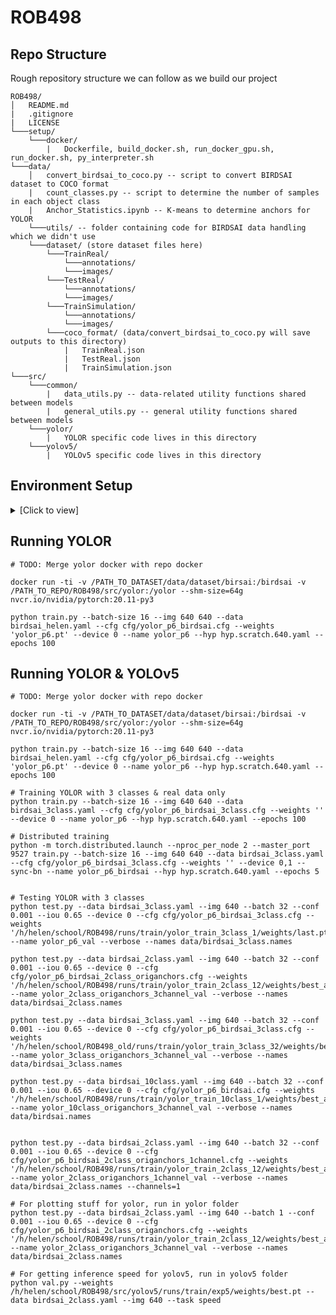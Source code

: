 # ROB498


## Repo Structure 
Rough repository structure we can follow as we build our project
```
ROB498/
│   README.md
|   .gitignore
|   LICENSE
└───setup/
    └───docker/
        |   Dockerfile, build_docker.sh, run_docker_gpu.sh, run_docker.sh, py_interpreter.sh
└───data/
    │   convert_birdsai_to_coco.py -- script to convert BIRDSAI dataset to COCO format
    |   count_classes.py -- script to determine the number of samples in each object class
    |   Anchor_Statistics.ipynb -- K-means to determine anchors for YOLOR
    └───utils/ -- folder containing code for BIRDSAI data handling which we didn't use
    └───dataset/ (store dataset files here)
        └───TrainReal/
            └───annotations/
            └───images/
        └───TestReal/
            └───annotations/
            └───images/
        └───TrainSimulation/
            └───annotations/
            └───images/
        └───coco_format/ (data/convert_birdsai_to_coco.py will save outputs to this directory)
            |   TrainReal.json
            |   TestReal.json
            |   TrainSimulation.json
└───src/
    └───common/
        |   data_utils.py -- data-related utility functions shared between models
        |   general_utils.py -- general utility functions shared between models
    └───yolor/
        |   YOLOR specific code lives in this directory
    └───yolov5/
        |   YOLOv5 specific code lives in this directory
```

## Environment Setup
<details>
<summary>[Click to view]</summary>
To replicate the results in our report, we recommend using the Docker setup provided in this repository. All the relevant files are located in [`setup/docker`](setup/docker). To set this up, do the following:
```
$ cd setup/docker
```

### 1. Build the Docker image
Running the following command will build a docker image with the image name and tag specified in lines 4-5 of [`build_docker.sh`](setup/docker/build_docker.sh#l4). Modify this according to your preference. The default is currently set to `tiffanyyk/tiffanyyk:rob498-yolo`.
```
$ ./build_docker.sh
```
### 2. Start a Docker container
This will start a docker container using the image you have just built. If you changed the name of the docker image in [`build_docker.sh`](setup/docker/build_docker.sh#l4), modify lines 5-7 of [`run_docker_gpu.sh`](setup/docker/run_docker_gpu.sh#l5) and [`run_docker.sh`](setup/docker/run_docker.sh#l5) accordingly.

If you have a gpu on your system:
```
$ ./run_docker_gpu.sh
```
If you do not have a gpu:
```
$ ./run_docker.sh
```
Note that running the code without GPU is not recommended.

### Remote Debugging
If this is relevant to you, the [`py_interpreter.sh`](setup/docker/py_interpreter.sh) script is provided for remote debugging setup.

### Setup Notes
If you encounter any permission errors when building the image or running the docker container, use `chmod +x [build or run script]`.

</details>

## Running YOLOR
```
# TODO: Merge yolor docker with repo docker

docker run -ti -v /PATH_TO_DATASET/data/dataset/birsai:/birdsai -v /PATH_TO_REPO/ROB498/src/yolor:/yolor --shm-size=64g nvcr.io/nvidia/pytorch:20.11-py3

python train.py --batch-size 16 --img 640 640 --data birdsai_helen.yaml --cfg cfg/yolor_p6_birdsai.cfg --weights 'yolor_p6.pt' --device 0 --name yolor_p6 --hyp hyp.scratch.640.yaml --epochs 100
```

## Running YOLOR & YOLOv5
```
# TODO: Merge yolor docker with repo docker

docker run -ti -v /PATH_TO_DATASET/data/dataset/birsai:/birdsai -v /PATH_TO_REPO/ROB498/src/yolor:/yolor --shm-size=64g nvcr.io/nvidia/pytorch:20.11-py3

python train.py --batch-size 16 --img 640 640 --data birdsai_helen.yaml --cfg cfg/yolor_p6_birdsai.cfg --weights 'yolor_p6.pt' --device 0 --name yolor_p6 --hyp hyp.scratch.640.yaml --epochs 100

# Training YOLOR with 3 classes & real data only
python train.py --batch-size 16 --img 640 640 --data birdsai_3class.yaml --cfg cfg/yolor_p6_birdsai_3class.cfg --weights '' --device 0 --name yolor_p6 --hyp hyp.scratch.640.yaml --epochs 100

# Distributed training
python -m torch.distributed.launch --nproc_per_node 2 --master_port 9527 train.py --batch-size 16 --img 640 640 --data birdsai_3class.yaml --cfg cfg/yolor_p6_birdsai_3class.cfg --weights '' --device 0,1 --sync-bn --name yolor_p6_birdsai --hyp hyp.scratch.640.yaml --epochs 5


# Testing YOLOR with 3 classes
python test.py --data birdsai_3class.yaml --img 640 --batch 32 --conf 0.001 --iou 0.65 --device 0 --cfg cfg/yolor_p6_birdsai_3class.cfg --weights '/h/helen/school/ROB498/runs/train/yolor_train_3class_1/weights/last.pt' --name yolor_p6_val --verbose --names data/birdsai_3class.names

python test.py --data birdsai_2class.yaml --img 640 --batch 32 --conf 0.001 --iou 0.65 --device 0 --cfg cfg/yolor_p6_birdsai_2class_origanchors.cfg --weights '/h/helen/school/ROB498/runs/train/yolor_train_2class_12/weights/best_ap50.pt' --name yolor_2class_origanchors_3channel_val --verbose --names data/birdsai_2class.names

python test.py --data birdsai_3class.yaml --img 640 --batch 32 --conf 0.001 --iou 0.65 --device 0 --cfg cfg/yolor_p6_birdsai_3class.cfg --weights '/h/helen/school/ROB498_old/runs/train/yolor_train_3class_32/weights/best_ap50.pt' --name yolor_3class_origanchors_3channel_val --verbose --names data/birdsai_3class.names

python test.py --data birdsai_10class.yaml --img 640 --batch 32 --conf 0.001 --iou 0.65 --device 0 --cfg cfg/yolor_p6_birdsai.cfg --weights '/h/helen/school/ROB498/runs/train/yolor_train_10class_1/weights/best_ap50.pt' --name yolor_10class_origanchors_3channel_val --verbose --names data/birdsai.names


python test.py --data birdsai_2class.yaml --img 640 --batch 32 --conf 0.001 --iou 0.65 --device 0 --cfg cfg/yolor_p6_birdsai_2class_origanchors_1channel.cfg --weights '/h/helen/school/ROB498/runs/train/yolor_train_2class_12/weights/best_ap50.pt' --name yolor_2class_origanchors_1channel_val --verbose --names data/birdsai_2class.names --channels=1

# For plotting stuff for yolor, run in yolor folder
python test.py --data birdsai_2class.yaml --img 640 --batch 1 --conf 0.001 --iou 0.65 --device 0 --cfg cfg/yolor_p6_birdsai_2class_origanchors.cfg --weights '/h/helen/school/ROB498/runs/train/yolor_train_2class_12/weights/best_ap50.pt' --name yolor_2class_origanchors_3channel_val --verbose --names data/birdsai_2class.names

# For getting inference speed for yolov5, run in yolov5 folder
python val.py --weights /h/helen/school/ROB498/src/yolov5/runs/train/exp5/weights/best.pt --data birdsai_2class.yaml --img 640 --task speed
```

